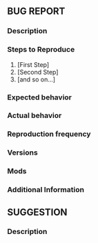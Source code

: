 <!--

PLEASE use the following template when creating an issue.

Prerequisites: Check that your issue isn't already filled.
-->

## BUG REPORT

### Description

<!-- Describe your issue(s) here. (What happens?) -->

### Steps to Reproduce

1. [First Step]
2. [Second Step]
3. [and so on...]

### Expected behavior 

<!-- What is expected to happen? -->

### Actual behavior

<!-- What should be happening? If you don't know, leave what you think should happen -->

### Reproduction frequency

<!-- How often are you reliably able to reproduce this issue? -->

### Versions

<!-- Which versions are applicable for this issue? -->

### Mods

<!-- List all of the mods you are using when reproducing this issue. We'd appreciate it if you could also test this without mods enabled (if applicable) -->

### Additional Information

<!-- Any additional information, configuration or data that might be necessary to reproduce the issue. -->


## SUGGESTION

### Description

<!-- Describe your suggestion(s) here. -->